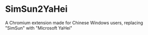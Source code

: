 SimSun2YaHei
============

A Chromium extension made for Chinese Windows users, replacing "SimSun" with "Microsoft YaHei"
